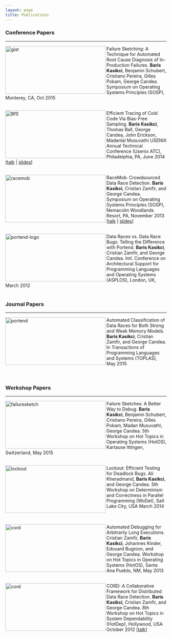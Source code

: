 ```yaml
---
layout: page
title: Publications
---
```


### Conference Papers
<hr>

<a href="http://dslab.epfl.ch/pubs/gist.pdf" title="Failure Sketching: A Technique for Automated Root Cause Diagnosis of In-Production Failures"><img src="{{ site.baseurl }}public/gist.png" width="313" height="149" ALIGN="left" alt="gist"></a> 

<p class="publication">
Failure Sketching: A Technique for Automated Root Cause Diagnosis of In-Production Failures. <b>Baris Kasikci</b>, Benjamin Schubert, Cristiano Pereira, Gilles Pokam, George Candea. Symposium on Operating Systems Principles (SOSP), Monterey, CA, Oct 2015
<br>
<br>
</p>

<p>
<a href="http://dslab.epfl.ch/pubs/bfs.pdf" title="Efficient Tracing of Cold Code Via Bias-Free Sampling"><img src="{{ site.baseurl }}public/lcc.png" width="313" height="149" ALIGN="left" alt="BfS"></a>
</p>

<p class="publication">
Efficient Tracing of Cold Code Via Bias-Free Sampling. <b>Baris Kasikci</b>, Thomas Ball, George Candea, John Erickson, Madanlal Musuvathi  USENIX Annual Technical Conference (Usenix ATC), Philadelphia, PA, June 2014 [<a href="https://2459d6dc103cb5933875-c0245c5c937c5dedcca3f1764ecc9b2f.ssl.cf2.rackcdn.com/atc14/kasikci.mp4">talk</a> | <a href="https://www.usenix.org/sites/default/files/conference/protected-files/atc14_slides_kasikci.pdf">slides</a>]
<br>
<br>
</p>

<p>
<a href="http://dslab.epfl.ch/pubs/RaceMob.pdf" title="RaceMob: Crowdsourced Data Race Detection"><img src="{{ site.baseurl }}public/racemob.jpg" width="313" height="149" ALIGN="left" alt="racemob"></a> 
</p>

<p class="publication">
RaceMob: Crowdsourced Data Race Detection. <b>Baris Kasikci</b>, Cristian Zamfir, and George Candea. Symposium on Operating Systems Principles (SOSP), Nemacolin Woodlands Resort, PA, November 2013 [<a href="https://www.youtube.com/watch?v=yPpgtTdDzIk">talk</a> | <a href= "http://sigops.org/sosp/sosp13/talks/kasikci_racemob_se08_03.pdf">slides</a>]
<br>
<br>
</p>

<p>
<a href="http://dslab.epfl.ch/pubs/portend.pdf" title="Data Races vs. Data Race Bugs: Telling the Difference with Portend"><img src="{{ site.baseurl }}public/portend.png" width="313" height="149" ALIGN="left" alt="portend-logo"></a> 
</p>

<p class="publication">
Data Races vs. Data Race Bugs: Telling the Difference with Portend. <b>Baris Kasikci</b>, Cristian Zamfir, and George Candea. 
Intl. Conference on Architectural Support for Programming Languages and Operating Systems (ASPLOS), London, UK, March 2012
<br>
<br>
</p>

### Journal Papers
<hr>

<p>
<a href="http://dslab.epfl.ch/pubs/portend+.pdf" title="Automated Classification of Data Races for Both Strong and Weak Memory Models"><img src="{{ site.baseurl }}public/portend-plus.png" width="313" height="149" ALIGN="left" alt="portend"></a> 
</p>

<p class="publication">
Automated Classification of Data Races for Both Strong and Weak Memory Models. <b>Baris Kasikci</b>, Cristian Zamfir, and George Candea. In Transactions of Programming Languages and Systems (TOPLAS), May 2015
<br>
<br>
<br>
</p>

### Workshop Papers
<hr>

<p>
<a href="http://dslab.epfl.ch/pubs/failure-sketches.pdf" title="Failure Sketches: A Better Way to Debug"><img src="{{ site.baseurl }}public/fs.png" width="313" height="149" ALIGN="left" alt="failuresketch"></a> 
</p>

<p class="publication">
Failure Sketches: A Better Way to Debug. <b>Baris Kasikci</b>, Benjamin Schubert, Cristiano Pereira, Gilles Pokam, Madan Musuvathi, George Candea. 5th Workshop on Hot Topics in Operating Systems (HotOS), Kartause Ittingen, Switzerland, May 2015
<br>
<br>
</p>

<p>
<a href="http://dslab.epfl.ch/pubs/lockout.pdf" title="Lockout: Efficient Testing for Deadlock Bugs"><img src="{{ site.baseurl }}public/lockout.png" width="313" height="149" ALIGN="left" alt="lockout"></a>
</p>

<p class="publication">
Lockout: Efficient Testing for Deadlock Bugs. Ali Kheradmand, <b>Baris Kasikci</b>, and George Candea. 5th Workshop on Determinism and Correctness in Parallel Programming (WoDet), Salt Lake City, USA March 2014
<br>
<br>
<br>
</p>

<p>
<a href="http://www.bariskasikci.net/RES.pdf" title="Automated Debugging for Arbitrarily Long Executions"><img src="{{ site.baseurl }}public/res.jpg" width="313" height="149" ALIGN="left" alt="cord"></a> 
</p>

<p class="publication">
Automated Debugging for Arbitrarily Long Executions. Cristian Zamfir, <b>Baris Kasikci</b>, Johannes Kinder, Edouard Bugnion, and George Candea. Workshop on Hot Topics in Operating Systems (HotOS), Santa Ana Pueblo, NM, May 2013
<br>
<br>
</p>

<p>
<a href="http://www.bariskasikci.net/CoRD.pdf" title="CORD: A Collaborative Framework for Distributed Data Race Detection"><img src="{{ site.baseurl }}public/cord.png" width="313" height="149" ALIGN="left" alt="cord"></a> 
</p>

<p class="publication">
CORD: A Collaborative Framework for Distributed Data Race Detection. <b>Baris Kasikci</b>, Cristian Zamfir, and George Candea. 8th Workshop on Hot Topics in System Dependability (HotDep), Hollywood, USA October 2012 [<a href="https://www.youtube.com/watch?v=Q5JwF0q22LQ&feature=youtu.be">talk</a>]
</p>
